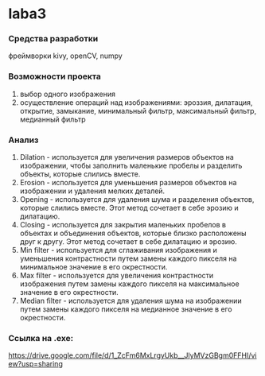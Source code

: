 # laba3
### Средства разработки
фреймворки kivy, openCV, numpy
### Возможности проекта
1. выбор одного изображения
2. осуществление операций над изображениями: эроззия, дилатация, открытие, замыкание, минимальный фильтр, максимальный фильтр, медианный фильтр
### Анализ
1) Dilation - используется для увеличения размеров объектов на изображении, чтобы заполнить маленькие пробелы и разделить объекты, которые слились вместе.
2) Erosion - используется для уменьшения размеров объектов на изображении и удаления мелких деталей.
3) Opening - используется для удаления шума и разделения объектов, которые слились вместе. Этот метод сочетает в себе эрозию и дилатацию.
4) Closing - используется для закрытия маленьких пробелов в объектах и объединения объектов, которые близко расположены друг к другу. Этот метод сочетает в себе дилатацию и эрозию.
5) Min filter - используется для сглаживания изображения и уменьшения контрастности путем замены каждого пикселя на минимальное значение в его окрестности.
6) Max filter - используется для увеличения контрастности изображения путем замены каждого пикселя на максимальное значение в его окрестности.
7) Median filter - используется для удаления шума на изображении путем замены каждого пикселя на медианное значение в его окрестности.
### Ссылка на .exe:
https://drive.google.com/file/d/1_ZcFm6MxLrgyUkb__JlyMVzGBgm0FFHI/view?usp=sharing
